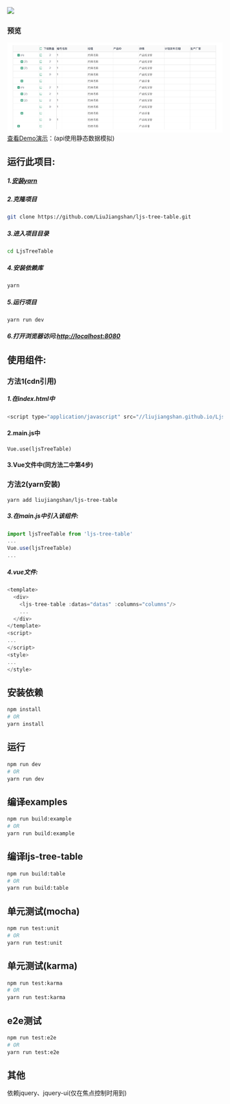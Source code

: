 <a href="LICENSE">
  <img src="https://img.shields.io/badge/License-MIT-yellow.svg">
</a>

### 预览
![avatar](pre.png)
[查看Demo演示](https://ljs-tree-table.netlify.com)：(api使用静态数据模拟)
## 运行此项目:
##### 1.[安装yarn](https://yarnpkg.com/zh-Hans/docs/install)
##### 2.克隆项目
```bash
git clone https://github.com/LiuJiangshan/ljs-tree-table.git
```
##### 3.进入项目目录
```bash
cd LjsTreeTable
```
##### 4.安装依赖库
```bash
yarn
```
##### 5.运行项目
```bash
yarn run dev
```
##### 6.打开浏览器访问:[http://localhost:8080](http://localhost:8080)

## 使用组件:
### 方法1(cdn引用)
##### 1.在index.html中
```javascript
<script type="application/javascript" src="//liujiangshan.github.io/LjsTreeTable/dist/lib/index.js"></script>
```
#### 2.main.js中
```
Vue.use(ljsTreeTable)
```
#### 3.Vue文件中(同方法二中第4步)
### 方法2(yarn安装)
```
yarn add liujiangshan/ljs-tree-table
```
##### 3.在main.js中引入该组件:
```javascript
import ljsTreeTable from 'ljs-tree-table'
...
Vue.use(ljsTreeTable)
...
```
##### 4.vue文件:
```javascript
<template>
  <div>
    <ljs-tree-table :datas="datas" :columns="columns"/>
    ...
  </div>
</template>
<script>
...
</script>
<style>
...
</style>
```
## 安装依赖
```bash
npm install
# OR
yarn install
```
## 运行
```bash
npm run dev
# OR
yarn run dev
```
## 编译examples
```bash
npm run build:example
# OR
yarn run build:example
```
## 编译ljs-tree-table
```bash
npm run build:table
# OR
yarn run build:table
```
## 单元测试(mocha)
```bash
npm run test:unit
# OR
yarn run test:unit
```
## 单元测试(karma)
```bash
npm run test:karma
# OR
yarn run test:karma
```
## e2e测试
```bash
npm run test:e2e
# OR
yarn run test:e2e
```
## 其他
依赖jquery、jquery-ui(仅在焦点控制时用到)
